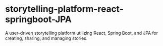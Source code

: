 # storytelling-platform-react-springboot-JPA
A user-driven storytelling platform utilizing React, Spring Boot, and JPA for creating, sharing, and managing stories.
